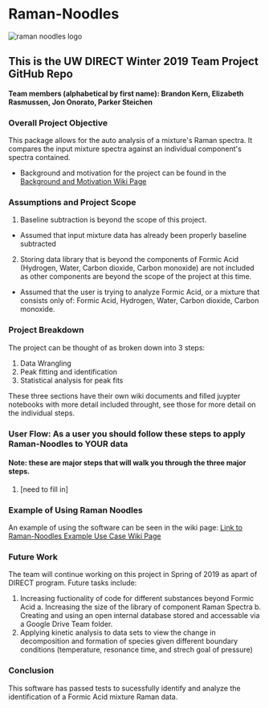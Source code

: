 # Raman-Noodles
![raman noodles logo](https://user-images.githubusercontent.com/46499087/53783952-7c38f680-3ec8-11e9-8549-6bda4ba7743c.PNG)

## This is the UW DIRECT Winter 2019 Team Project GitHub Repo
**Team members (alphabetical by first name): Brandon Kern, Elizabeth Rasmussen, Jon Onorato, Parker Steichen**


### Overall Project Objective
This package allows for the auto analysis of a mixture's Raman spectra. It compares the input mixture spectra against an individual component's spectra contained. 
- Background and motivation for the project can be found in the [Background and Motivation Wiki Page](https://github.com/raman-noodles/Raman-noodles/wiki/Project-Background-and-Motivation)

### Assumptions and Project Scope
1. Baseline subtraction is beyond the scope of this project. 
- Assumed that input mixture data has already been properly baseline subtracted
2. Storing data library that is beyond the components of Formic Acid (Hydrogen, Water, Carbon dioxide, Carbon monoxide) are not included as other components are beyond the scope of the project at this time.
- Assumed that the user is trying to analyze Formic Acid, or a mixture that consists only of: Formic Acid, Hydrogen, Water, Carbon dioxide, Carbon monoxide.

### Project Breakdown
The project can be thought of as broken down into 3 steps:
1. Data Wrangling
2. Peak fitting and identification
3. Statistical analysis for peak fits

These three sections have their own wiki documents and filled juypter notebooks with more detail included throught, see those for more detail on the individual steps.

### User Flow: As a user you should follow these steps to apply Raman-Noodles to YOUR data
#### Note: these are major steps that will walk you through the three major steps. 
1. [need to fill in]


### Example of Using Raman Noodles
An example of using the software can be seen in the wiki page: [Link to Raman-Noodles Example Use Case Wiki Page](https://github.com/raman-noodles/Raman-noodles/wiki/Example-of-Raman-Noodle-Use)


### Future Work
The team will continue working on this project in Spring of 2019 as apart of DIRECT program. Future tasks include:
1. Increasing fuctionality of code for different substances beyond Formic Acid
    a. Increasing the size of the library of component Raman Spectra
    b. Creating and using an open internal database stored and accessable via a Google Drive Team folder. 
2. Applying kinetic analysis to data sets to view the change in decomposition and formation of species given different boundary conditions (temperature, resonance time, and strech goal of pressure)

### Conclusion
This software has passed tests to sucessfully identify and analyze the identification of a Formic Acid mixture Raman data.
